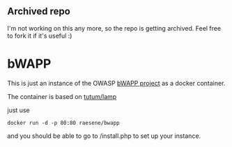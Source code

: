 ## Archived repo

I'm not working on this any more, so the repo is getting archived. Feel free to fork it if it's useful :)

# bWAPP

This is just an instance of the OWASP [bWAPP project](http://www.itsecgames.com/) as a docker container.

The container is based on [tutum/lamp](https://hub.docker.com/r/tutum/lamp/)

just use

```
docker run -d -p 80:80 raesene/bwapp
```

and you should be able to go to <ip>/install.php to set up your instance.
